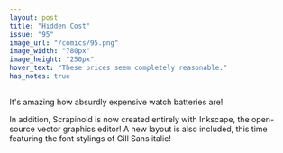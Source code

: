 ```yaml
---
layout: post
title: "Hidden Cost"
issue: "95"
image_url: "/comics/95.png"
image_width: "780px"
image_height: "250px"
hover_text: "These prices seem completely reasonable."
has_notes: true
---
```

It's amazing how absurdly expensive watch batteries are!  

In addition, Scrapinold is now created entirely with Inkscape, the open-source vector graphics editor!  A new layout is also included, this time featuring the font stylings of Gill Sans italic!
